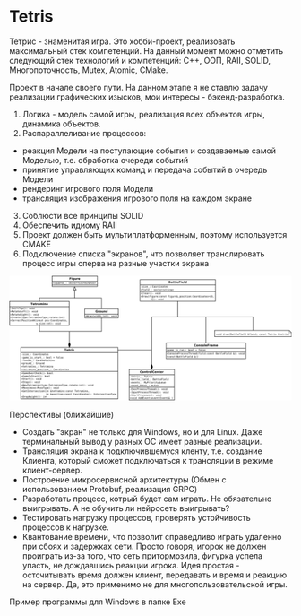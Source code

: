 # Tetris
Тетрис - знаменитая игра.
Это хобби-проект, реализовать максимальный стек компетенций.
На данный момент можно отметить следующий стек технологий и компетенций:
C++, ООП, RAII, SOLID, Многопоточность, Mutex, Atomic, CMake.

Проект в начале своего пути.
На данном этапе я не ставлю задачу реализации графических изысков, мои интересы - бэкенд-разработка.
1. Логика - модель самой игры, реализация всех объектов игры, динамика объектов.
2. Распараллеливание процессов: 
- реакция Модели на поступающие события и создаваемые самой Моделью, т.е. обработка очереди событий
- принятие управляющих команд и передача событий в очередь Модели 
- рендеринг игрового поля Модели
- трансляция изображения игрового поля на каждом экране
3. Соблюсти все принципы SOLID
4. Обеспечить идиому RAII
5. Проект должен быть мультиплатформенным, поэтому используется CMAKE
6. Подключение списка "экранов", что позволяет транслировать процесс игры сперва на разные участки экрана

![Описание](https://github.com/sergeyrokhin/Tetris/blob/main/res/Tetris.svg)

Перспективы (ближайшие)
- Создать "экран" не только для Windows, но и для Linux. Даже терминальный вывод у разных ОС имеет разные реализации.
- Трансляция экрана к подключившемуся кленту, т.е. создание Клиента, который сможет подключаться к трансляции в режиме клиент-сервер.
- Построение микросервисной архитектуры (Обмен с использованием Protobuf, реализация GRPC)
- Разработать процесс, котрый будет сам играть. Не обязательно выигрывать. А не обучить ли нейросеть выигрывать?
- Тестировать нагрузку процессов, проверять устойчивость процессов к нагрузке.
- Квантование времени, что позволит справедливо играть удаленно при сбоях и задержках сети. Просто говоря, игорок не должен проиграть из-за того, что сеть притормозила, фигурка успела упасть, не дождавшись реакции игрока. Идея простая - остсчитывать время должен клиент, передавать и время и реакцию на сервер. Да, это применимо не для многопользовательской игры.

Пример программы для Windows в папке Exe